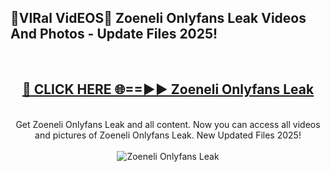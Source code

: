 <h2>🔴VIRal VidEOS🔴 Zoeneli Onlyfans Leak Videos And Photos - Update Files 2025!</h2>
<br>
<div align="center">
<h2><a href="https://virallinks.top/odZfE0" rel="nofollow">🔴 CLICK HERE 🌐==►► Zoeneli Onlyfans Leak</a></h2>
<br>
Get Zoeneli Onlyfans Leak and all content. Now you can access all videos and pictures of Zoeneli Onlyfans Leak. New Updated Files 2025!
<br>
<br>
<a href="https://virallinks.top/odZfE0" rel="nofollow" data-target="animated-image.originalLink"><img src="https://i.imgur.com/dJHk4Zq.gif)" alt="Zoeneli Onlyfans Leak" style="max-width: 100%; display: inline-block;" data-target="animated-image.originalImage"></a>
</div>
<br>
